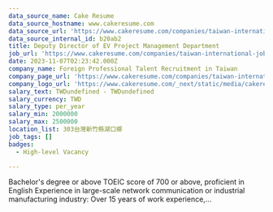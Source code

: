 ```yaml
---
data_source_name: Cake Resume
data_source_hostname: www.cakeresume.com
data_source_url: 'https://www.cakeresume.com/companies/taiwan-international-jobs/jobs'
data_source_internal_id: b20ab2
title: Deputy Director of EV Project Management Department
job_url: 'https://www.cakeresume.com/companies/taiwan-international-jobs/jobs/b20ab2'
date: 2023-11-07T02:23:42.000Z
company_name: Foreign Professional Talent Recruitment in Taiwan
company_page_url: 'https://www.cakeresume.com/companies/taiwan-international-jobs'
company_logo_url: 'https://www.cakeresume.com/_next/static/media/cakeresume.e1c03867.svg'
salary_text: TWDundefined - TWDundefined
salary_currency: TWD
salary_type: per_year
salary_min: 2000000
salary_max: 2500000
location_list: 303台灣新竹縣湖口鄉
job_tags: []
badges:
  - High-level Vacancy

---
```


Bachelor's degree or above TOEIC score of 700 or above, proficient in English Experience in large-scale network communication or industrial manufacturing industry: Over 15 years of work experience,...